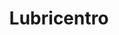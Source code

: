 ---
title: "Lubricentro"
url: /ciudad-autonoma-de-buenos-aires/lubricentro-alvarez-jonte/
shop: reparación de automóviles
---